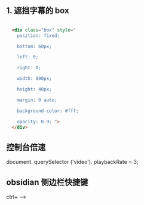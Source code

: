 ## 1. 遮挡字幕的 box
```html

  <div class="box" style="   
    position: fixed;

    bottom: 60px;

    left: 0;

    right: 0;

    width: 800px;

    height: 40px;

    margin: 0 auto;

    background-color: #fff;

    opacity: 0.9; ">
  </div>
```

## 控制台倍速 
document. querySelector ('video'). playbackRate = 3;

## obsidian 侧边栏快捷键
ctrl+ -->
